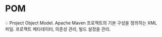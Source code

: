 # POM

<aside>
💡 Project Object Model.
Apache Maven 프로젝트의 기본 구성을 정의하는 XML 파일.
프로젝트 메타데이터, 의존성 관리, 빌드 설정을 관리.

</aside>